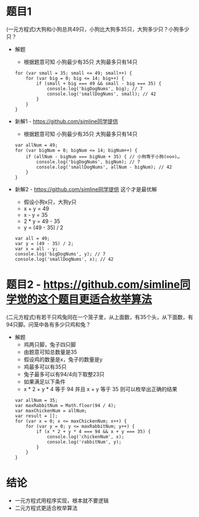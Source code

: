 # 题目1
(一元方程式)大狗和小狗总共49只，小狗比大狗多35只，大狗多少只？小狗多少只？
* 解题
    - 根据题意可知 小狗最少有35只 大狗最多只有14只
    ```
    for (var small = 35; small <= 49; small++) {
        for (var big = 0; big <= 14; big++) {
            if (small + big === 49 && small - big === 35) {
                console.log('bigDogNums', big); // 7
                console.log('smallDogNums', small); // 42
            }
        }
    }
    ```

* 新解1 - https://github.com/simline同学提供
    - 根据题意可知 小狗最少有35只 大狗最多只有14只
    ```
    var allNum = 49;
    for (var bigNum = 0; bigNum <= 14; bigNum++) {
        if (allNum - bigNum === bigNum + 35) { // 小狗等于小狗(⊙o⊙)…
            console.log('bigDogNums', bigNum); // 7
            console.log('smallDogNums', allNum - bigNum); // 42
        }
    }
    ```

* 新解2 - https://github.com/simline同学提供 这个才是最优解
    - 假设小狗x只，大狗y只
    - x + y = 49
    - x - y = 35
    - 2 * y = 49 - 35
    - y = (49 - 35) / 2
    ```
    var all = 49;
    var y = (49 - 35) / 2;
    var x = all - y;
    console.log('bigDogNums', y); // 7
    console.log('smallDogNums', x); // 42
    ```
    
# 题目2 - https://github.com/simline同学觉的这个题目更适合枚举算法
(二元方程式)有若干只鸡兔同在一个笼子里，从上面数，有35个头，从下面数，有94只脚。问笼中各有多少只鸡和兔？
* 解题
    - 鸡两只脚，兔子四只脚
    - 由题意可知总数量是35
    - 假设鸡的数量是x，兔子的数量是y
    - 鸡最多可以有35只
    - 兔子最多可以有94/4向下取整23只
    - 如果满足以下条件
    - x * 2 + y * 4 等于 94 并且 x + y 等于 35 则可以枚举出正确的结果
    ```
    var allNum = 35;
    var maxRabbitNum = Math.floor(94 / 4);
    var maxChickenNum = allNum;
    var result = [];
    for (var x = 0; x <= maxChickenNum; x++) {
        for (var y = 0; y <= maxRabbitNum; y++) {
            if (x * 2 + y * 4 === 94 && x + y === 35) {
                console.log('chickenNum', x);
                console.log('rabbitNum', y);
            }
        }
    }
    ```

# 结论
* 一元方程式用程序实现，根本就不要逻辑
* 二元方程式更适合枚举算法